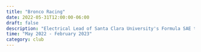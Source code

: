```yaml
---
title: "Bronco Racing"
date: 2022-05-31T12:00:00-06:00
draft: false
description: "Electrical Lead of Santa Clara University's Formula SAE team"
time: "May 2022 - February 2023"
category: club
---
```

